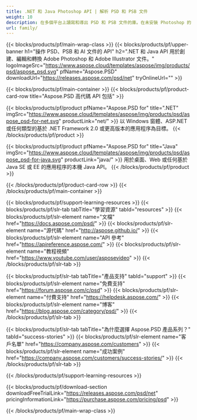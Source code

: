 ```yaml
---
title: .NET 和 Java Photoshop API | 解析 PSD 和 PSB 文件
weight: 10
description: 在多個平台上讀寫和導出 PSD 和 PSB 文件的庫。在未安裝 Photoshop 的情況下提取和操作圖層。
url: family/
---
```


{{< blocks/products/pf/main-wrap-class >}}
{{< blocks/products/pf/upper-banner h1="操作 PSD、PSB 和 AI 文件的 API" h2=".NET 和 Java API 用於創建、編輯和轉換 Adob​​e Photoshop 和 Adob​​e Illustrator 文件。" logoImageSrc="https://www.aspose.cloud/templates/aspose/img/products/psd/aspose_psd.svg" pfName="Aspose.PSD" downloadUrl="https://releases.aspose.com/psd/net" tryOnlineUrl="" >}}

{{< blocks/products/pf/main-container >}}
{{< blocks/products/pf/product-card-row title="Aspose.PSD 高代碼 API 包括" >}}

{{< blocks/products/pf/product pfName="Aspose.PSD for" title=".NET" imgSrc="https://www.aspose.cloud/templates/aspose/img/products/psd/aspose_psd-for-net.svg" productLink="net/" >}}
以 Windows 窗體、ASP.NET 或任何類型的基於 .NET Framework 2.0 或更高版本的應用程序為目標。
{{< /blocks/products/pf/product >}}

{{< blocks/products/pf/product pfName="Aspose.PSD for" title="Java" imgSrc="https://www.aspose.cloud/templates/aspose/img/products/psd/aspose_psd-for-java.svg" productLink="java/" >}}
用於桌面、Web 或任何基於 Java SE 或 EE 的應用程序的本機 Java API。
{{< /blocks/products/pf/product >}}

{{< /blocks/products/pf/product-card-row >}}
{{< /blocks/products/pf/main-container >}}

{{< blocks/products/pf/support-learning-resources >}}
{{< blocks/products/pf/slr-tab tabTitle="學習資源" tabId="resources" >}}
{{< blocks/products/pf/slr-element name="文檔" href="https://docs.aspose.com/psd/" >}}
{{< blocks/products/pf/slr-element name="源代碼" href="http://aspose.github.io/" >}}
{{< blocks/products/pf/slr-element name="API 參考" href="https://apireference.aspose.com/" >}}
{{< blocks/products/pf/slr-element name="教程視頻" href="https://www.youtube.com/user/asposevideo" >}}
{{< /blocks/products/pf/slr-tab >}}

{{< blocks/products/pf/slr-tab tabTitle="產品支持" tabId="support" >}}
{{< blocks/products/pf/slr-element name="免費支持" href="https://forum.aspose.com/c/psd" >}}
{{< blocks/products/pf/slr-element name="付費支持" href="https://helpdesk.aspose.com/" >}}
{{< blocks/products/pf/slr-element name="博客" href="https://blog.aspose.com/category/psd/" >}}
{{< /blocks/products/pf/slr-tab >}}

{{< blocks/products/pf/slr-tab tabTitle="為什麼選擇 Aspose.PSD 產品系列？" tabId="success-stories" >}}
{{< blocks/products/pf/slr-element name="客戶名單" href="https://company.aspose.com/customers" >}}
{{< blocks/products/pf/slr-element name="成功案例" href="https://company.aspose.com/customers/success-stories/" >}}
{{< /blocks/products/pf/slr-tab >}}

{{< /blocks/products/pf/support-learning-resources >}}

{{< blocks/products/pf/download-section downloadFreeTrialLink="https://releases.aspose.com/psd/net" pricingInformationLink="https://purchase.aspose.com/pricing/psd" >}}

{{< /blocks/products/pf/main-wrap-class >}}
